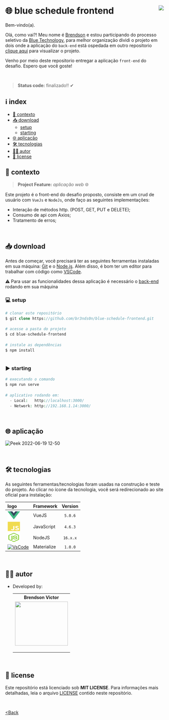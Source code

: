 # 🌐 blue schedule frontend [<img align="right" src="https://img.shields.io/badge/release-v1.0.0-green">](https://github.com/br3nds0n/blue-schedule-frontend/releases)

Bem-vindo(a).

Olá, como vai?! Meu nome é [Brendson](https://github.com/br3nds0n) e estou participando do processo seletivo da [Blue Technology](https://www.bluetechnology.com.br/), para melhor organização dividi o projeto em dois onde a aplicação do `back-end` está ospedada em outro repositorio [clique aqui](https://github.com/br3nds0n/blue-schedule-backend) para visualizar o projeto.

Venho por meio deste repositorio entregar a aplicação `front-end` do desafio. Espero que você goste!

<br>

> <b>Status code:</b>  finalizado!! ✔

 ## ℹ index

   * [🧠 contexto](#-contexto)
   * [📥 download](#-download)
     * [setup](#-setup)
     * [starting](#-starting)
   * [🌐 aplicação](#-aplicação)
   * [🛠 tecnologias](#-tecnologias)
   * [✍🏼 autor](#-autor)
   * [📝 license](#-license)


 ## 🧠 contexto
> **Project Feature:**  *aplicação web* 🌐 

 Este projeto é o front-end do desafio proposto, consiste em um crud de usuário com `VueJs` e `NodeJs`, onde faço as seguintes implementações:

 * Interação de métodos http. (POST, GET, PUT e DELETE);
 * Consumo de api com Axios;
 * Tratamento de erros;


<br>

## 📥 download

Antes de começar, você precisará ter as seguintes ferramentas instaladas em sua máquina:
[Git](https://git-scm.com) e o [Node.js](https://nodejs.org/en/).
Além disso, é bom ter um editor para trabalhar com código como [VSCode](https://code.visualstudio.com/).

⚠️ Para usar as funcionalidades dessa aplicação é necessário o [back-end](https://github.com/br3nds0n/blue-schedule-backend) rodando em sua máquina

### 💻 setup

```php
# clonar este repositório
$ git clone https://github.com/br3nds0n/blue-schedule-frontend.git

# acesse a pasta do projeto
$ cd blue-schedule-frontend

# instale as dependências
$ npm install
```

#

### ▶ starting
```php
# executando o comando
$ npm run serve

# aplicativo rodando em:
  - Local:   http://localhost:3000/ 
  - Network: http://192.168.1.14:3000/
```

<br>

## 🌐 aplicação
![Peek 2022-06-19 12-50](https://user-images.githubusercontent.com/82064724/174489555-2eef3c16-3c6b-4a25-b593-a95753e097c2.gif)

<br>


## 🛠 tecnologias

As seguintes ferramentas/tecnologias foram usadas na construção e teste do projeto. Ao clicar no ícone da tecnologia, você será redirecionado ao site oficial para instalação: <br>

| logo               | Framework                  | Version      |
| :----------------- | :------------------------- | :----------: |
| <a href="https://vuejs.org/" target="_blank"><img align="center" alt="vue" height="30" width="40" src="https://github.com/devicons/devicon/blob/master/icons/vuejs/vuejs-original.svg"> | VueJS  |  `5.0.6`       |
| <a href="https://www.javascript.com/" target="_blank"><img align="center" alt="js" height="30" width="40" src="https://raw.githubusercontent.com/devicons/devicon/master/icons/javascript/javascript-plain.svg"></a> | JavaScript  |  `4.6.3`      |
| <a href="https://www.postgresql.org/download/" target="_blank"><img align="center" alt="node" height="30" width="40" src="https://raw.githubusercontent.com/devicons/devicon/2ae2a900d2f041da66e950e4d48052658d850630/icons/nodejs/nodejs-original.svg"></a> | NodeJS                    |  `16.x.x`       |
| <a href="https://materializecss.com/" target="_blank"><img align="center" alt="VsCode" height="25" width="35" src="https://user-images.githubusercontent.com/82064724/174488216-b7247c2f-a48e-4233-b0ad-929fd4b28ac5.png"></a> | Materialize | `1.0.0` |
 
<br>
                 
## ✍🏼 autor


<div align=left>

- <table>
 <p>  Developed by:</p>
  <tr align=center>
    <th><strong> Brendson Victor </strong></th>
  </tr>
   <td>
      <a href="https://github.com/br3nds0n">
        <img width="168" height="140" src="https://user-images.githubusercontent.com/82064724/169040996-89502743-78ba-4bf7-a145-ea7818e0157f.jpeg" > <p align="left">
</p></a>
    </td>

</table>
</div>

<div align=left>

<br>
 
## 📝 license

Este repositório está licenciado sob **MIT LICENSE**. Para informações mais detalhadas, leia o arquivo [LICENSE](./LICENSE) contido neste repositório.
                
 <br> 
	
 [<Back](#-blue-schedule-frontend-)
